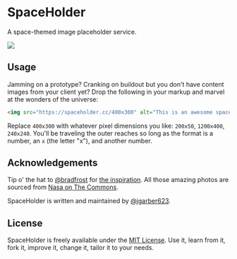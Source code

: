 # SpaceHolder

A space-themed image placeholder service.

![](https://spaceholder.cc/1000x50)

## Usage

Jamming on a prototype? Cranking on buildout but you don't have content images from your client yet? Drop the following in your markup and marvel at the wonders of the universe:

```html
<img src="https://spaceholder.cc/400x300" alt="This is an awesome spaceholder!">
```

Replace `400x300` with whatever pixel dimensions you like: `200x50`, `1200x400`, `240x240`. You'll be traveling the outer reaches so long as the format is a number, an `x` (the letter "x"), and another number.

## Acknowledgements

Tip o' the hat to [@bradfrost](https://github.com/bradfrost) for [the inspiration](https://twitter.com/brad_frost/status/674668640915087360). All those amazing photos are sourced from [Nasa on The Commons](https://www.flickr.com/photos/nasacommons/).

SpaceHolder is written and maintained by [@jgarber623](https://github.com/jgarber623).

## License

SpaceHolder is freely available under the [MIT License](http://opensource.org/licenses/MIT). Use it, learn from it, fork it, improve it, change it, tailor it to your needs.